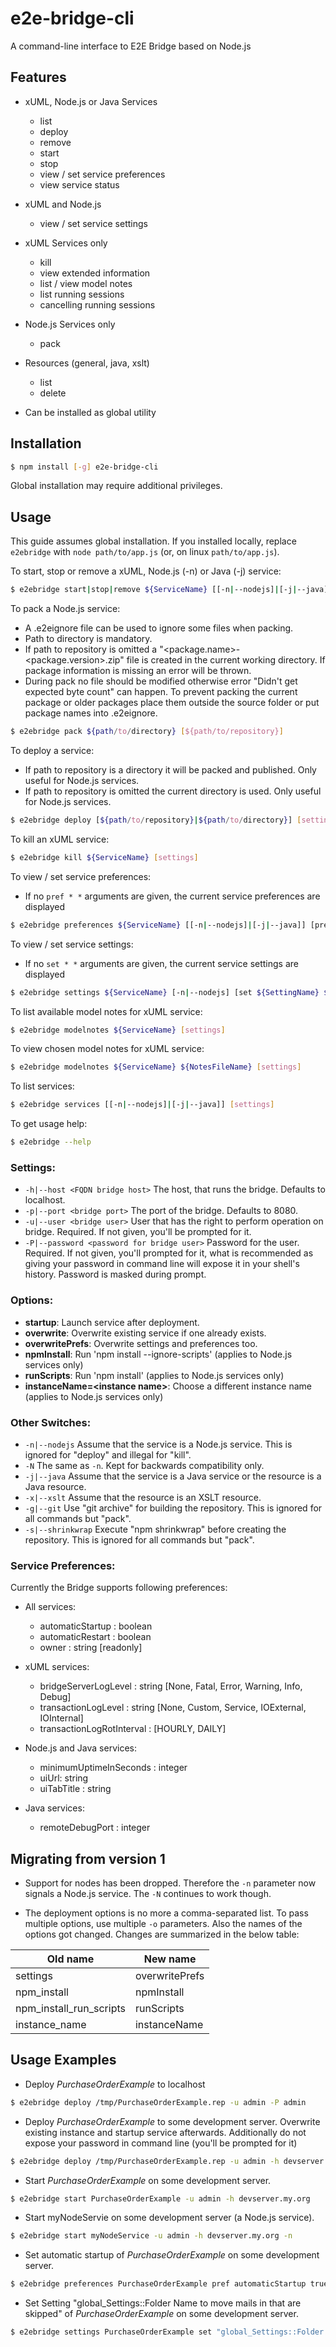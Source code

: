# e2e-bridge-cli

A command-line interface to E2E Bridge based on Node.js

## Features

* xUML, Node.js or Java Services
    * list
    * deploy
    * remove
    * start
    * stop
    * view / set service preferences
    * view service status

* xUML and Node.js
    * view / set service settings

* xUML Services only
    * kill
    * view extended information
    * list / view model notes
    * list running sessions
    * cancelling running sessions

* Node.js Services only
    * pack

* Resources (general, java, xslt)
    * list
    * delete

* Can be installed as global utility

## Installation
``` bash
$ npm install [-g] e2e-bridge-cli
```
Global installation may require additional privileges.

## Usage
This guide assumes global installation. If you installed locally, replace `e2ebridge` with `node path/to/app.js` (or, on linux `path/to/app.js`).

To start, stop or remove a xUML, Node.js (-n) or Java (-j) service:
``` bash
$ e2ebridge start|stop|remove ${ServiceName} [[-n|--nodejs]|[-j|--java]] [settings]
```

To pack a Node.js service:
- A .e2eignore file can be used to ignore some files when packing.
- Path to directory is mandatory.
- If path to repository is omitted a "<package.name>-<package.version>.zip" file is created in the current working directory. If package information is missing an error will be thrown.
- During pack no file should be modified otherwise error "Didn't get expected byte count" can happen.
  To prevent packing the current package or older packages place them outside the source
  folder or put package names into .e2eignore.
``` bash
$ e2ebridge pack ${path/to/directory} [${path/to/repository}]
```

To deploy a service:
- If path to repository is a directory it will be packed and published. Only useful for Node.js services.
- If path to repository is omitted the current directory is used. Only useful for Node.js services.
``` bash
$ e2ebridge deploy [${path/to/repository}|${path/to/directory}] [settings] [-o option]...
```

To kill an xUML service:
``` bash
$ e2ebridge kill ${ServiceName} [settings]
```

To view / set service preferences:
- If no `pref * *` arguments are given, the current service preferences are displayed
``` bash
$ e2ebridge preferences ${ServiceName} [[-n|--nodejs]|[-j|--java]] [pref ${PreferenceName} ${PreferenceValue}]... [settings]
```

To view / set service settings:
- If no `set * *` arguments are given, the current service settings are displayed
``` bash
$ e2ebridge settings ${ServiceName} [-n|--nodejs] [set ${SettingName} ${SettingValue}]... [settings]
```

To list available model notes for xUML service:
``` bash
$ e2ebridge modelnotes ${ServiceName} [settings]
```

To view chosen model notes for xUML service:
``` bash
$ e2ebridge modelnotes ${ServiceName} ${NotesFileName} [settings]
```

To list services:
``` bash
$ e2ebridge services [[-n|--nodejs]|[-j|--java]] [settings]
```

To get usage help:  
``` bash
$ e2ebridge --help
```

### Settings:
* `-h|--host <FQDN bridge host>` The host, that runs the bridge. Defaults to localhost.
* `-p|--port <bridge port>` The port of the bridge. Defaults to 8080.
* `-u|--user <bridge user>` User that has the right to perform operation on bridge.
Required. If not given, you'll be prompted for it.
* `-P|--password <password for bridge user>` Password for the user.
Required. If not given, you'll prompted for it, what is recommended as giving your password
in command line will expose it in your shell's history. Password is masked during prompt.

### Options:
* **startup**: Launch service after deployment.
* **overwrite**: Overwrite existing service if one already exists.
* **overwritePrefs**: Overwrite settings and preferences too.
* **npmInstall**: Run 'npm install --ignore-scripts' (applies to Node.js services only)
* **runScripts**: Run 'npm install' (applies to Node.js services only)
* **instanceName=\<instance name\>**: Choose a different instance name  (applies to Node.js services only)

### Other Switches:
* `-n|--nodejs` Assume that the service is a Node.js service. This is ignored for "deploy" and illegal for "kill".
* `-N` The same as `-n`. Kept for backwards compatibility only.
* `-j|--java` Assume that the service is a Java service or the resource is a Java resource.
* `-x|--xslt` Assume that the resource is an XSLT resource.
* `-g|--git` Use "git archive" for building the repository. This is ignored for all commands but "pack".
* `-s|--shrinkwrap` Execute "npm shrinkwrap" before creating the repository. This is ignored for all commands but "pack".

### Service Preferences:
Currently the Bridge supports following preferences:
- All services:
  * automaticStartup : boolean
  * automaticRestart : boolean
  * owner : string \[readonly\]

- xUML services:
  * bridgeServerLogLevel : string \[None, Fatal, Error, Warning, Info, Debug\]
  * transactionLogLevel  : string \[None, Custom, Service, IOExternal, IOInternal\]
  * transactionLogRotInterval : \[HOURLY, DAILY\]

- Node.js and Java services:
  * minimumUptimeInSeconds : integer
  * uiUrl: string
  * uiTabTitle : string

- Java services:
  * remoteDebugPort : integer


## Migrating from version 1
* Support for nodes has been dropped. Therefore the `-n` parameter now signals a Node.js service. The `-N` continues to work though.

* The deployment options is no more a comma-separated list. To pass multiple options, use multiple `-o` parameters.
Also the names of the options got changed. Changes are summarized in the below table:

| Old name              | New name     |
|-----------------------|--------------|
|settings               |overwritePrefs|
|npm_install            |npmInstall    |
|npm_install_run_scripts|runScripts    |
|instance_name          |instanceName  |


## Usage Examples
* Deploy *PurchaseOrderExample* to localhost  
``` bash
$ e2ebridge deploy /tmp/PurchaseOrderExample.rep -u admin -P admin
```

* Deploy *PurchaseOrderExample* to some development server. Overwrite existing instance and startup service afterwards. Additionally do not expose your password in command line (you'll be prompted for it)  
``` bash
$ e2ebridge deploy /tmp/PurchaseOrderExample.rep -u admin -h devserver.my.org -o startup -o overwrite
```

* Start *PurchaseOrderExample* on some development server.   
``` bash
$ e2ebridge start PurchaseOrderExample -u admin -h devserver.my.org
```

* Start myNodeServie on some development server (a Node.js service).   
``` bash
$ e2ebridge start myNodeService -u admin -h devserver.my.org -n
```

* Set automatic startup of *PurchaseOrderExample* on some development server.
``` bash
$ e2ebridge preferences PurchaseOrderExample pref automaticStartup true -u admin -h devserver.my.org
```

* Set Setting "global_Settings::Folder Name to move mails in that are skipped" of *PurchaseOrderExample* on some development server.
``` bash
$ e2ebridge settings PurchaseOrderExample set "global_Settings::Folder Name to move mails in that are skipped" "SKIPPED" -u admin -h devserver.my.org
```
